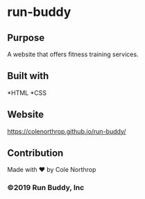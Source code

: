 # run-buddy

## Purpose
A website that offers fitness training services.

## Built with
*HTML
*CSS

## Website
https://colenorthrop.github.io/run-buddy/

## Contribution
Made with ❤️ by Cole Northrop

### ©️2019 Run Buddy, Inc
